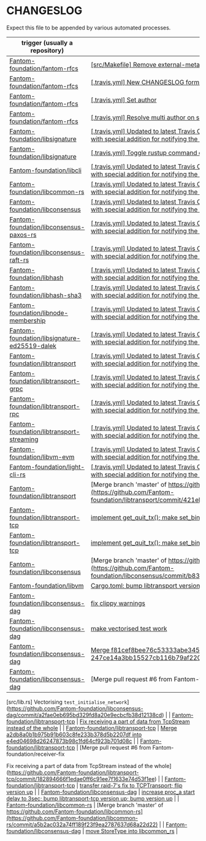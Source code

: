 CHANGESLOG
==========
Expect this file to be appended by various automated processes.

  | trigger (usually a repository) | commit |
  | ------------------------------ | ------ |
  | [Fantom-foundation/fantom-rfcs](https://github.com/Fantom-foundation/fantom-rfcs)  | [[src/Makefile] Remove external-metadata](https://github.com/Fantom-foundation/fantom-rfcs/commit/2f5369cf8f75b2b71a9e7a391cf1453c6aef807b)  |
  | [Fantom-foundation/fantom-rfcs](https://github.com/Fantom-foundation/fantom-rfcs) | [[.travis.yml] New CHANGESLOG format](https://github.com/Fantom-foundation/fantom-rfcs/commit/c9252fa565aa4969678500540abed7a54b53c725) |
  | [Fantom-foundation/fantom-rfcs](https://github.com/Fantom-foundation/fantom-rfcs) | [[.travis.yml] Set author](https://github.com/Fantom-foundation/fantom-rfcs/commit/ad850b40a8ce4db0fbafd79512113c08ca9b9180) |
  | [Fantom-foundation/fantom-rfcs](https://github.com/Fantom-foundation/fantom-rfcs) | [[.travis.yml] Resolve multi author on single commit](https://github.com/Fantom-foundation/fantom-rfcs/commit/601d72c26e009c6010c11756ca769e1c01b3cfd7) |
  | [Fantom-foundation/libsignature](https://github.com/Fantom-foundation/libsignature) | [[.travis.yml] Updated to latest Travis CI configuration format we specialised for Rust, with special addition for notifying the website of change](https://github.com/Fantom-foundation/libsignature/commit/d2a10c835f1c6ca10e6c036573953c5fb23e4e38) |
  | [Fantom-foundation/libsignature](https://github.com/Fantom-foundation/libsignature) | [[.travis.yml] Toggle rustup command check](https://github.com/Fantom-foundation/libsignature/commit/02f90b2a2d3870a8d6954db4976f2d0c7003edf4) |
  | [Fantom-foundation/libcli](https://github.com/Fantom-foundation/libcli) | [[.travis.yml] Updated to latest Travis CI configuration format we specialised for Rust, with special addition for notifying the website of change](https://github.com/Fantom-foundation/libcli/commit/53ac87615b6de8ce28e8698f8cd423196847a61d) |
  | [Fantom-foundation/libcommon-rs](https://github.com/Fantom-foundation/libcommon-rs) | [[.travis.yml] Updated to latest Travis CI configuration format we specialised for Rust, with special addition for notifying the website of change](https://github.com/Fantom-foundation/libcommon-rs/commit/41ba45e5b7d23107e4fd5bd4460c9aff388b69a3) |
  | [Fantom-foundation/libconsensus](https://github.com/Fantom-foundation/libconsensus) | [[.travis.yml] Updated to latest Travis CI configuration format we specialised for Rust, with special addition for notifying the website of change](https://github.com/Fantom-foundation/libconsensus/commit/21772b3e4a584fa4b9e659eced0fa8ed2b9ffad7) |
  | [Fantom-foundation/libconsensus-paxos-rs](https://github.com/Fantom-foundation/libconsensus-paxos-rs) | [[.travis.yml] Updated to latest Travis CI configuration format we specialised for Rust, with special addition for notifying the website of change](https://github.com/Fantom-foundation/libconsensus-paxos-rs/commit/d320aac7433290eab76d1b49685fcbe731db82be) |
  | [Fantom-foundation/libconsensus-raft-rs](https://github.com/Fantom-foundation/libconsensus-raft-rs) | [[.travis.yml] Updated to latest Travis CI configuration format we specialised for Rust, with special addition for notifying the website of change](https://github.com/Fantom-foundation/libconsensus-raft-rs/commit/61f6b33ca8bfc0e8aa9bbf584016eaecf6fdd6ab) |
  | [Fantom-foundation/libhash](https://github.com/Fantom-foundation/libhash) | [[.travis.yml] Updated to latest Travis CI configuration format we specialised for Rust, with special addition for notifying the website of change](https://github.com/Fantom-foundation/libhash/commit/f98ab42cf10bff71dfb3ef7a70e5f99b85e62a2b) |
  | [Fantom-foundation/libhash-sha3](https://github.com/Fantom-foundation/libhash-sha3) | [[.travis.yml] Updated to latest Travis CI configuration format we specialised for Rust, with special addition for notifying the website of change](https://github.com/Fantom-foundation/libhash-sha3/commit/8fe424d5c8759589b29cc863851f1087599841c2) |
  | [Fantom-foundation/libnode-membership](https://github.com/Fantom-foundation/libnode-membership) | [[.travis.yml] Updated to latest Travis CI configuration format we specialised for Rust, with special addition for notifying the website of change](https://github.com/Fantom-foundation/libnode-membership/commit/3edf484a7aa9d269534dd6fe3e33126494791c73) |
  | [Fantom-foundation/libsignature-ed25519-dalek](https://github.com/Fantom-foundation/libsignature-ed25519-dalek) | [[.travis.yml] Updated to latest Travis CI configuration format we specialised for Rust, with special addition for notifying the website of change](https://github.com/Fantom-foundation/libsignature-ed25519-dalek/commit/210bae7b7c32c5816758efc382c4c24b3c39ba13) |
  | [Fantom-foundation/libtransport](https://github.com/Fantom-foundation/libtransport) | [[.travis.yml] Updated to latest Travis CI configuration format we specialised for Rust, with special addition for notifying the website of change](https://github.com/Fantom-foundation/libtransport/commit/ec1e779814604bd2b93c4367c2d7e0fc32c240dd) |
  | [Fantom-foundation/libtransport-grpc](https://github.com/Fantom-foundation/libtransport-grpc) | [[.travis.yml] Updated to latest Travis CI configuration format we specialised for Rust, with special addition for notifying the website of change](https://github.com/Fantom-foundation/libtransport-grpc/commit/1d9002e74d067c279fa2a33d5f1e475dbc8f6ca5) |
  | [Fantom-foundation/libtransport-rpc](https://github.com/Fantom-foundation/libtransport-rpc) | [[.travis.yml] Updated to latest Travis CI configuration format we specialised for Rust, with special addition for notifying the website of change](https://github.com/Fantom-foundation/libtransport-rpc/commit/19775a2ca0e8f838c7ab22500241ff2ef0a47bdc) |
  | [Fantom-foundation/libtransport-streaming](https://github.com/Fantom-foundation/libtransport-streaming) | [[.travis.yml] Updated to latest Travis CI configuration format we specialised for Rust, with special addition for notifying the website of change](https://github.com/Fantom-foundation/libtransport-streaming/commit/60d3bf21fa879770459d4ddb2d495e140079e597) |
  | [Fantom-foundation/libvm-evm](https://github.com/Fantom-foundation/libvm-evm) | [[.travis.yml] Updated to latest Travis CI configuration format we specialised for Rust, with special addition for notifying the website of change](https://github.com/Fantom-foundation/libvm-evm/commit/5c6df0deb042195fceeb8eff349b913c7115561e) |
  | [Fantom-foundation/light-cli-rs](https://github.com/Fantom-foundation/light-cli-rs) | [[.travis.yml] Updated to latest Travis CI configuration format we specialised for Rust, with special addition for notifying the website of change](https://github.com/Fantom-foundation/light-cli-rs/commit/a243a7d48232d08fba3be29d093d24c0c299ef56) |
  | [Fantom-foundation/libtransport](https://github.com/Fantom-foundation/libtransport) | [Merge branch 'master' of https://github.com/Fantom-foundation/libtransport](https://github.com/Fantom-foundation/libtransport/commit/421eb2423904668d605cef6ee1a85cbd217d5d8b) |
  | [Fantom-foundation/libtransport-tcp](https://github.com/Fantom-foundation/libtransport-tcp) | [implement get_quit_tx(); make set_bind_net_addr() public](https://github.com/Fantom-foundation/libtransport-tcp/commit/f9c5046b9dcbe8890b2f58b91189e95887a02d17) |
  | [Fantom-foundation/libtransport-tcp](https://github.com/Fantom-foundation/libtransport-tcp) | [implement get_quit_tx(); make set_bind_net_addr() public](https://github.com/Fantom-foundation/libtransport-tcp/commit/e4ed04698d26247873b98c1fd64cf923b701d08c) |
  | [Fantom-foundation/libconsensus](https://github.com/Fantom-foundation/libconsensus) | [Merge branch 'master' of https://github.com/Fantom-foundation/libconsensus](https://github.com/Fantom-foundation/libconsensus/commit/b8372e6022552e77f5bed4eab6532368ab670f96) |
  | [Fantom-foundation/libvm](https://github.com/Fantom-foundation/libvm) | [Cargo.toml: bump libtransport version](https://github.com/Fantom-foundation/libvm/commit/615778956f1c680098e0977a0b178a880180c140) |
  | [Fantom-foundation/libconsensus-dag](https://github.com/Fantom-foundation/libconsensus-dag) | [fix clippy warnings](https://github.com/Fantom-foundation/libconsensus-dag/commit/247ce14a3bb15527cb116b79af2205cae35f7bbf) |
  | [Fantom-foundation/libconsensus-dag](https://github.com/Fantom-foundation/libconsensus-dag) | [make vectorised test work](https://github.com/Fantom-foundation/libconsensus-dag/commit/f81cef8bee76c53333abe345defcfda0b498b176) |
  | [Fantom-foundation/libconsensus-dag](https://github.com/Fantom-foundation/libconsensus-dag) | [Merge f81cef8bee76c53333abe345defcfda0b498b176 into 247ce14a3bb15527cb116b79af2205cae35f7bbf](https://github.com/Fantom-foundation/libconsensus-dag/commit/562fbe02e5d54522c9300bf81d7c5dd5e5e2f817) |
  | [Fantom-foundation/libconsensus-dag](https://github.com/Fantom-foundation/libconsensus-dag) | [Merge pull request #6 from Fantom-foundation/vectorise-test

[src/lib.rs] Vectorising `test_initialise_network`](https://github.com/Fantom-foundation/libconsensus-dag/commit/a2fae0eb695bd329fd8a20e9ecbcfb38d12138cd) |
  | [Fantom-foundation/libtransport-tcp](https://github.com/Fantom-foundation/libtransport-tcp) | [Fix receiving a part of data from TcpStream instead of the whole](https://github.com/Fantom-foundation/libtransport-tcp/commit/a2db8a0b1b975b91b603c8fe233b378d5b2207df) |
  | [Fantom-foundation/libtransport-tcp](https://github.com/Fantom-foundation/libtransport-tcp) | [Merge a2db8a0b1b975b91b603c8fe233b378d5b2207df into e4ed04698d26247873b98c1fd64cf923b701d08c](https://github.com/Fantom-foundation/libtransport-tcp/commit/21130ccd86fc6d943dc29e03e0456c6d74b90bf4) |
  | [Fantom-foundation/libtransport-tcp](https://github.com/Fantom-foundation/libtransport-tcp) | [Merge pull request #6 from Fantom-foundation/receiver-fix

Fix receiving a part of data from TcpStream instead of the whole](https://github.com/Fantom-foundation/libtransport-tcp/commit/182894666f1edae0ff6c91ee7f1633e74d53f1ee) |
  | [Fantom-foundation/libtransport-tcp](https://github.com/Fantom-foundation/libtransport-tcp) | [transfer raid-7's fix to TCPTransport; flip version up](https://github.com/Fantom-foundation/libtransport-tcp/commit/35ad6f4967c8eca5dcdb281976de2cfbe8b0df06) |
  | [Fantom-foundation/libconsensus-dag](https://github.com/Fantom-foundation/libconsensus-dag) | [increase proc_a start delay to 3sec; bump libtransport-tcp version up;  bump version up](https://github.com/Fantom-foundation/libconsensus-dag/commit/126e28f60a2137391f4a263433c4998b03dcb47a) |
  | [Fantom-foundation/libcommon-rs](https://github.com/Fantom-foundation/libcommon-rs) | [Merge branch 'master' of https://github.com/Fantom-foundation/libcommon-rs](https://github.com/Fantom-foundation/libcommon-rs/commit/a5b2ac032a74ff189f23f9ea2787637d68a22d22) |
  | [Fantom-foundation/libconsensus-dag](https://github.com/Fantom-foundation/libconsensus-dag) | [move StoreType into libcommon_rs](https://github.com/Fantom-foundation/libconsensus-dag/commit/bc13e2ce2b57e752ac9b15c4b717db84a0af9ea1) |
